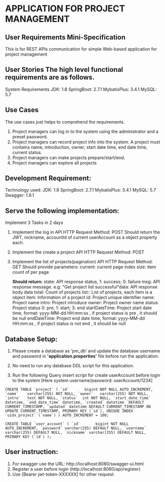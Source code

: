 # APPLICATION FOR PROJECT MANAGEMENT # 

## User Requirements Mini-Specification  
This is for REST APIs communication for simple Web-based application  for project management

## User Stories The high level functional requirements are as follows. 
System Requirements
JDK: 1.8
SpringBoot: 2.7.1
MybatisPlus: 3.4.1
MySQL: 5.7

## Use Cases
The use cases just helps to comprehend the requirements.
1. Project managers can log in to the system using the administrator and a preset password.
2. Project managers can record project info into the system.
A project must contains name, introduction, owner, start date time, end date time, current status.
3. Project managers can make projects prepare/start/end.
4. Project managers can explore all projects

## Development Requirement:
Technology used:
JDK: 1.8
SpringBoot: 2.7.1
MybatisPlus: 3.4.1
MySQL: 5.7
Swagger: 1.9.1

## Serve the following implementation:
Implement 3 Tasks in 2 days
1. Implement the log in API
 HTTP Request Method: POST
 Should return the JWT, nickname, accountId of current userAccount as a object property each.

2. Implement the create a project API
HTTP Request Method: POST

3. Implement the list of projects(pagination) API
    HTTP Request Method: GET
    Should provide parameters:
    current: current page index
    size: item count of per page
   
    **Should return:**
    state: API response status, 1: success; 0: failure
    msg: API response message. e.g: "Get project list successful"data: API response body data
    total: Count of projects
    list:: List of projects, each item is a object
    item: Information of a project
    id: Project unique identifier
    name: Project name
    intro: Project introduce
    owner: Project owner name
    status: Project status 0: pre; 1: start; 3: end
    startDateTime: Project start date time, format: yyyy-MM-dd HH:mm:ss , if
    project status is pre , it should be null
    endDateTime: Project end date time, format: yyyy-MM-dd HH:mm:ss , if
    project status is not end , it should be null

## Database Setup:
1. Please create a database as ‘pm_db’ and update the database username and password in **'application.properties'** file before run the application.

2. No need to run any database DDL script for this application.
3. Run the following Query insert script for create userAccount before login to the system [Here system username/password: userAccount/1234]

``CREATE TABLE `project` (
   `id` 	  bigint NOT NULL AUTO_INCREMENT,
   `name`    varchar(255) NOT NULL,
   `owner`   varchar(255) NOT NULL,
   `intro`   text NOT NULL,
   `status`  int NOT NULL,
   `start_date_time` datetime,
   `end_date_time` datetime,
   `created` datetime  DEFAULT CURRENT_TIMESTAMP,
   `updated` datetime DEFAULT CURRENT_TIMESTAMP ON UPDATE CURRENT_TIMESTAMP,
   PRIMARY KEY (`id`),
   UNIQUE INDEX `uidx_project` (`name`)
   ) AUTO_INCREMENT = 100;
``

``CREATE TABLE `user_account` (
`id`       bigint NOT NULL AUTO_INCREMENT,
`password` varchar(255) DEFAULT NULL,
`username` varchar(255) DEFAULT NULL,
`nickname` varchar(255) DEFAULT NULL,
PRIMARY KEY (`id`)
);
``

## User instruction:
1. For swagger use the URL: http://localhost:8080/swagger-ui.html
2. Register a user before login (http://localhost:8080/api/register)
3. Use [Bearer jwt-token-XXXXXX] for other request

